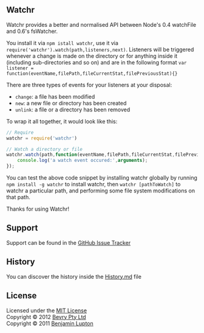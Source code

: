 ## Watchr

Watchr provides a better and normalised API between Node's 0.4 watchFile and 0.6's fsWatcher.

You install it via `npm istall watchr`, use it via `require('watchr').watch(path,listeners,next)`. Listeners will be triggered whenever a change is made on the directory or for anything inside it (including sub-directories and so on) and are in the following format `var listener = function(eventName,filePath,fileCurrentStat,filePreviousStat){}`

There are three types of events for your listeners at your disposal:

- `change`: a file has been modified
- `new`: a new file or directory has been created
- `unlink`: a file or a directory has been removed

To wrap it all together, it would look like this:

``` javascript
// Require
watchr = require('watchr')

// Watch a directory or file
watchr.watch(path,function(eventName,filePath,fileCurrentStat,filePreviousStat){
	console.log('a watch event occured:',arguments);
});
```

You can test the above code snippet by installing watchr globally by running `npm install -g watchr` to install watchr, then `watchr [pathToWatch]` to watchr a particular path, and performing some file system modifications on that path.

Thanks for using Watchr!


## Support

Support can be found in the [GitHub Issue Tracker](https://github.com/bevry/watchr/issues)


## History

You can discover the history inside the [History.md](https://github.com/bevry/watchr/blob/master/History.md#files) file


## License

Licensed under the [MIT License](http://creativecommons.org/licenses/MIT/)
<br/>Copyright &copy; 2012 [Bevry Pty Ltd](http://bevry.me)
<br/>Copyright &copy; 2011 [Benjamin Lupton](http://balupton.com)